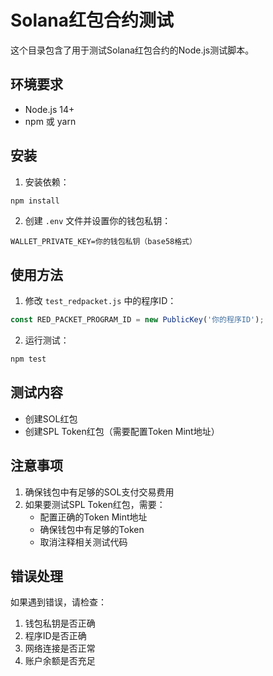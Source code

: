 # Solana红包合约测试

这个目录包含了用于测试Solana红包合约的Node.js测试脚本。

## 环境要求

- Node.js 14+
- npm 或 yarn

## 安装

1. 安装依赖：
```bash
npm install
```

2. 创建 `.env` 文件并设置你的钱包私钥：
```
WALLET_PRIVATE_KEY=你的钱包私钥（base58格式）
```

## 使用方法

1. 修改 `test_redpacket.js` 中的程序ID：
```javascript
const RED_PACKET_PROGRAM_ID = new PublicKey('你的程序ID');
```

2. 运行测试：
```bash
npm test
```

## 测试内容

- 创建SOL红包
- 创建SPL Token红包（需要配置Token Mint地址）

## 注意事项

1. 确保钱包中有足够的SOL支付交易费用
2. 如果要测试SPL Token红包，需要：
   - 配置正确的Token Mint地址
   - 确保钱包中有足够的Token
   - 取消注释相关测试代码

## 错误处理

如果遇到错误，请检查：
1. 钱包私钥是否正确
2. 程序ID是否正确
3. 网络连接是否正常
4. 账户余额是否充足 